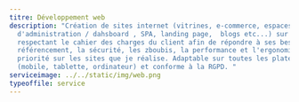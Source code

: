 ```yaml
---
titre: Développement web
description: "Création de sites internet (vitrines, e-commerce, espaces
  d'administration / dahsboard , SPA, landing page,  blogs etc...) sur mesure en
  respectant le cahier des charges du client afin de répondre à ses besoins.  Le
  référencement, la sécurité, les zboubis, la performance et l'ergonomie sont la
  priorité sur les sites que je réalise. Adaptable sur toutes les plateformes
  (mobile, tablette, ordinateur) et conforme à la RGPD. "
serviceimage: ../../static/img/web.png
typeoffile: service
---
```

